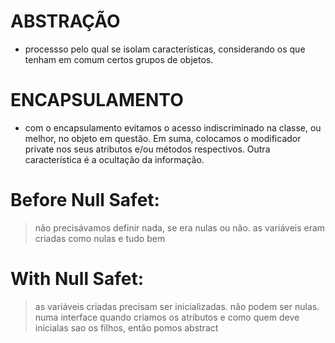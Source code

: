# ABSTRAÇÃO
- processso pelo qual se isolam características, considerando os que tenham em comum certos grupos de objetos.

# ENCAPSULAMENTO
- com o encapsulamento evitamos o acesso indiscriminado na classe, ou melhor, no objeto em questão. Em suma, colocamos o modificador private nos seus atributos e/ou métodos respectivos. Outra característica é a ocultação da informação.

# Before Null Safet: 
 > não precisávamos definir nada, se era nulas ou não. as variáveis eram criadas como nulas e tudo bem

# With Null Safet:
 > as variáveis criadas precisam ser inicializadas. não podem ser nulas.
 > numa interface quando criamos os atributos e como quem deve inicialas sao os filhos, então pomos abstract
